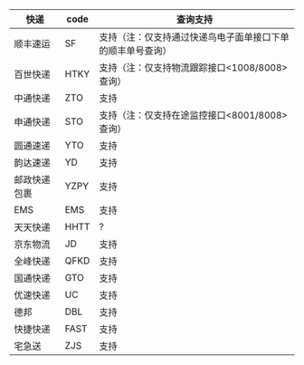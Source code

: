 
快递| code |查询支持
---|---|---
顺丰速运|SF|支持（注：仅支持通过快递鸟电子面单接口下单的顺丰单号查询）
百世快递|HTKY|支持（注：仅支持物流跟踪接口<1008/8008>查询）
中通快递|ZTO|支持
申通快递|STO|支持（注：仅支持在途监控接口<8001/8008>查询）
圆通速递|YTO|支持
韵达速递|YD	|支持
邮政快递包裹|YZPY|支持
EMS|EMS|支持
天天快递|HHTT|?
京东物流|JD|支持
全峰快递|QFKD|支持
国通快递|GTO|	支持
优速快递|	UC	|支持
德邦|	DBL	|支持
快捷快递|	FAST|	支持
宅急送|	ZJS|	支持


